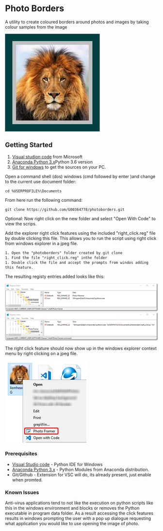 # Photo Borders

A utility to create coloured borders around photos and images by taking colour samples from the image

![Sample](samples/sample1.jpg)

## Getting Started

1. [Visual studion code](https://code.visualstudio.com/download) from Microsoft
1. [Anaconda Python 3.x](https://www.anaconda.com/download/)Python 3.6 version
1. [Git for windows](https://git-scm.com/download/win) to get the sources on your PC. 

Open a command shell (dos) windows (cmd followed by enter )and change to the current use document folder:

``` 
cd %USERPROFILE%\Documents
```

From here run the following command: 

```
git clone https://github.com/G00364778/photoborders.git
```

Optional: Now right click on the new folder and select "Open With Code" to view the scrips.

Add the explorer right click features using the included "right_click.reg" file by double clicking this file. 
This allows you to run the script using right click from windows explorer in a jpeg file.

```
1. Open the "photoborders" folder created by git clone
1. Find the file "right_click.reg" inthe folder
1. Double click the file and accept the prompts from windos adding this feature.
```
The resulting registy entries added looks like this:

![Registry Entry1](samples/regedits_1.JPG)
![Registry Entry2](samples/regedits_2.JPG)

The right click feature should now show up in the windows explorer context menu by right clicking on a jpeg file.

![Right Click](samples/right-click_feature.jpg)


### Prerequisites

* [Visual Studio code](https://code.visualstudio.com/download) - Python IDE for Windows
* [Anaconda Python 3.x](https://www.anaconda.com/download/) - Python Modules from Anaconda distribution. 
* Git/Github - Extension for VSC will do, its already present, just enable when promted.

### Known Issues

Anti-virus applications tend to not like the execution on python scripts like this in the windows environment and blocks or removes the Python executable in program data folder. As a result accessing the click features results in windows prompting the user with a pop up dialogue requesting what application you would like to use opening the image of photo.

<!--

```
Give examples
```

### Installing

A step by step series of examples that tell you have to get a development env running

Say what the step will be

```
Give the example
```

And repeat

```
until finished
```

End with an example of getting some data out of the system or using it for a little demo

## Running the tests

Explain how to run the automated tests for this system

### Break down into end to end tests

Explain what these tests test and why

```
Give an example
```

### And coding style tests

Explain what these tests test and why

```
Give an example
```

## Deployment

Add additional notes about how to deploy this on a live system

## Built With

* [Dropwizard](http://www.dropwizard.io/1.0.2/docs/) - The web framework used
* [Maven](https://maven.apache.org/) - Dependency Management
* [ROME](https://rometools.github.io/rome/) - Used to generate RSS Feeds

## Contributing

Please read [CONTRIBUTING.md](https://gist.github.com/PurpleBooth/b24679402957c63ec426) for details on our code of conduct, and the process for submitting pull requests to us.

## Versioning

We use [SemVer](http://semver.org/) for versioning. For the versions available, see the [tags on this repository](https://github.com/your/project/tags). 

## Authors

* **Billie Thompson** - *Initial work* - [PurpleBooth](https://github.com/PurpleBooth)

See also the list of [contributors](https://github.com/your/project/contributors) who participated in this project.

## License

This project is licensed under the MIT License - see the [LICENSE.md](LICENSE.md) file for details

## Acknowledgments

* Hat tip to anyone who's code was used
* Inspiration
* etc
-->